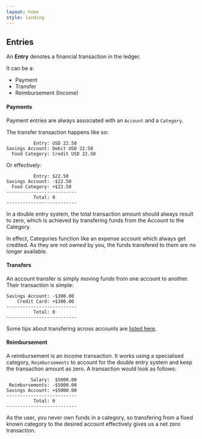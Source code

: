 ```yaml
---
layout: home
style: landing
---
```


## Entries

An **Entry** denotes a financial transaction in the ledger. 

It can be a:
- Payment 
- Transfer 
- Reimbursement (Income)

#### Payments 
Payment entries are always associated with an `Account` and a `Category`. 

The transfer transaction happens like so:
```
          Entry: USD 22.50
Savings Account: Debit USD 22.50
  Food Category: Credit USD 22.50
```

Or effectively:
```
          Entry: $22.50
Savings Account: -$22.50
  Food Category: +$22.50
--------------------------
          Total: 0
--------------------------
```

In a double entry system, the total transaction amount should always result to zero, which is achieved by transfering funds from the Account to the Category. 

In effect, Categories function like an expense account which always get credited. As they are not *owned* by you, the funds transfered to them are no longer available. 


#### Transfers
An account transfer is simply moving funds from one account to another. Their transaction is simple:
```
Savings Account: -$300.00
    Credit Card: +$300.00
--------------------------
          Total: 0
--------------------------
```

Some tips about transfering across accounts are [listed here](/entries/transfers/).

#### Reimbursement 
A reimbursement is an income transaction. It works using a specialised category, `Reimbursements` to account for the double entry system and keep the transaction amount as zero. A transaction would look as follows:
```
         Salary:  $5000.00
 Reimbursements: -$5000.00
Savings Account: +$5000.00
--------------------------
          Total: 0
--------------------------
```

As the user, you never own funds in a category, so transfering from a fixed known category to the desired account effectively gives us a net zero transaction. 

